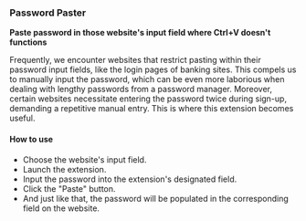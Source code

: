 ### Password Paster

**Paste password in those website's input field where Ctrl+V doesn't functions**

Frequently, we encounter websites that restrict pasting within their password input fields, like the login pages of banking sites. This compels us to manually input the password, which can be even more laborious when dealing with lengthy passwords from a password manager. Moreover, certain websites necessitate entering the password twice during sign-up, demanding a repetitive manual entry. This is where this extension becomes useful.

#### How to use

- Choose the website's input field.
- Launch the extension.
- Input the password into the extension's designated field.
- Click the "Paste" button.
- And just like that, the password will be populated in the corresponding field on the website.
